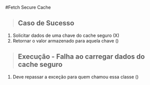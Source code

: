 #Fetch Secure Cache

>## Caso de Sucesso
1. Solicitar dados de uma chave do cache seguro (X)
2. Retornar o valor armazenado para aquela chave ()

>## Execução - Falha ao carregar dados do cache seguro
1. Deve repassar a exceção para quem chamou essa classe ()